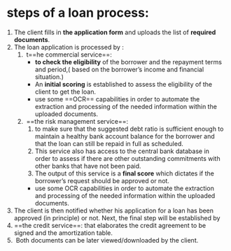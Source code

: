 #  steps of a loan process: 
1. The client fills in **the application form** and uploads the list of **required documents**.
2. The loan application is processed by :
	1.  t==he commercial service==:
		- **to check the eligibility** of the borrower and the repayment terms and period,( based on the borrower’s income and financial situation.)
		- An **initial scoring** is established to assess the eligibility of the client to get the loan.
		- use some ==OCR== capabilities in order to automate the extraction and processing of the needed information within the uploaded documents.
	2.  ==the risk management service==:
		1. to make sure that the suggested debt ratio is sufficient enough to maintain a healthy bank account balance for the borrower and that the loan can still be repaid in full as scheduled.
		2. This service also has access to the central bank database in order to assess if there are other outstanding commitments with other banks that have not been paid.
		3. The output of this service is a **final score** which dictates if the borrower’s request should be approved or not.
		-  use some OCR capabilities in order to automate the extraction and processing of the needed information within the uploaded documents.
1. The client is then notified whether his application for a loan has been approved (in principle) or not. Next, the final step will be established by
2. ==the credit service==:  that elaborates the credit agreement to be signed and the amortization table.
3.  Both documents can be later viewed/downloaded by the client.
